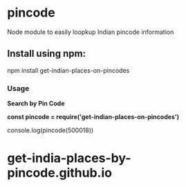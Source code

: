 <h1>pincode</h1>
<p>Node module to easily loopkup Indian pincode information</p>
<h2>Install using npm:</h2>
  npm install get-indian-places-on-pincodes

  <h3>Usage</h3>
  <b>Search by Pin Code</b> <br>
   <p><b> const pincode  = require('get-indian-places-on-pincodes') </b> </p>
    <p>console.log(pincode(500018)) </p>

# get-india-places-by-pincode.github.io